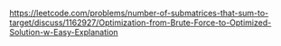 https://leetcode.com/problems/number-of-submatrices-that-sum-to-target/discuss/1162927/Optimization-from-Brute-Force-to-Optimized-Solution-w-Easy-Explanation